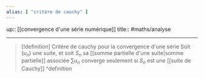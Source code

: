 ```yaml
---
alias: [ "critère de cauchy" ]
---
```

up:: [[convergence d'une série numérique]] 
title::
#maths/analyse 

---

> [!definition] Critère de cauchy pour la convergence d'une série
> Soit $(u_{n})$ une suite, et soit $S_{n}$ sa [[somme partielle d'une suite|somme partielle]] associée
> $\sum\limits u_{n}$ converge seulement si $S_{n}$ est une [[suite de Cauchy]] 
^definition